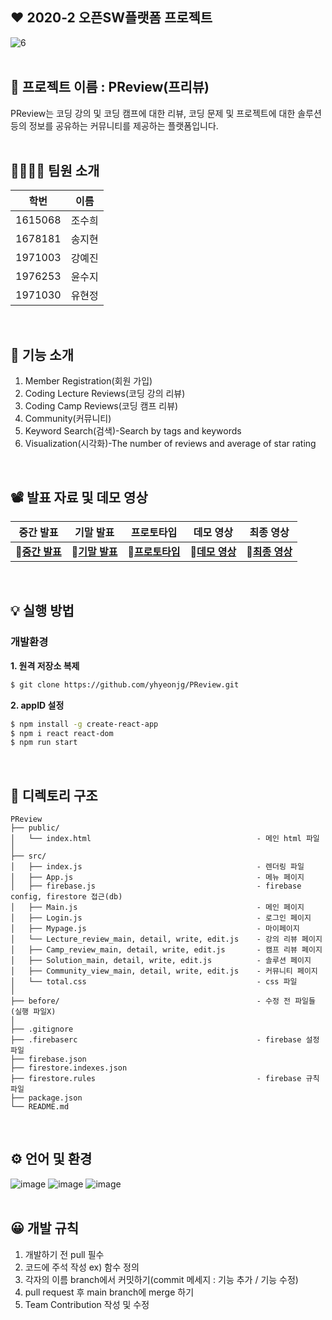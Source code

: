 ## ❤️ 2020-2 오픈SW플랫폼 프로젝트

![6](https://user-images.githubusercontent.com/67186222/99868507-7d630780-2c06-11eb-9ef3-495048b7c05a.JPG)
<br/><br/>

## 📖 프로젝트 이름 : PReview(프리뷰)
PReview는 코딩 강의 및 코딩 캠프에 대한 리뷰, 코딩 문제 및 프로젝트에 대한 솔루션 등의 정보를 공유하는 커뮤니티를 제공하는 플랫폼입니다.
<br/><br/>

## 👨‍👩‍👦‍👦 팀원 소개
|학번|이름|
|------|---|
|1615068|조수희|
|1678181|송지현|
|1971003|강예진|
|1976253|윤수지|
|1971030|유현정|

<br/>

## 📲 기능 소개
1. Member Registration(회원 가입)
2. Coding Lecture Reviews(코딩 강의 리뷰)
3. Coding Camp Reviews(코딩 캠프 리뷰)
4. Community(커뮤니티)
5. Keyword Search(검색)-Search by tags and keywords
6. Visualization(시각화)-The number of reviews and average of star rating
<br/>

## 📽️ 발표 자료 및 데모 영상
|<div align="center"/>중간 발표| <div align="center"/>기말 발표|<div align="center"/>프로토타입|<div align="center"/>데모 영상|<div align="center"/>최종 영상|
| :------------------------ | :--------------------------- |:--------------------------- |:--------------------------- |:--------|
|🔗[**중간 발표**](https://drive.google.com/file/d/1o2WvCAlyi5EbhThbdL9dZpxas0ddrYH6/view?usp=sharing)|🔗[**기말 발표**](https://drive.google.com/file/d/15-w65Qmd0Yz7R1brTH43aB4kG4yhHscE/view?usp=share_link)|🔗[**프로토타입**](https://drive.google.com/file/d/1d-QxbySSE2yt8f5qI-rUwE_F4ExNk7sM/view?usp=sharing)|🔗[**데모 영상**](https://drive.google.com/file/d/1-dVBquSm6KsZyJJXENz4DREVepsbcSxs/view?usp=sharing)|🔗[**최종 영상**](https://drive.google.com/file/d/1wuepieW2DY6pPqMXcNicBvDdQDR_AkIx/view?usp=sharing)|

<br/>

## 💡 실행 방법
### 개발환경
**1. 원격 저장소 복제**
```bash
$ git clone https://github.com/yhyeonjg/PReview.git
```
**2. appID 설정**
```bash
$ npm install -g create-react-app
$ npm i react react-dom
$ npm run start
```
<br/>

## 📁 디렉토리 구조
```
PReview
├── public/
│   └── index.html                                     - 메인 html 파일
│
├── src/
│   ├── index.js                                       - 렌더링 파일
│   ├── App.js                                         - 메뉴 페이지
│   ├── firebase.js                                    - firebase config, firestore 접근(db)
│   ├── Main.js                                        - 메인 페이지
│   ├── Login.js                                       - 로그인 페이지
│   ├── Mypage.js                                      - 마이페이지
│   └── Lecture_review_main, detail, write, edit.js    - 강의 리뷰 페이지
│   ├── Camp_review_main, detail, write, edit.js       - 캠프 리뷰 페이지
│   ├── Solution_main, detail, write, edit.js          - 솔루션 페이지
│   ├── Community_view_main, detail, write, edit.js    - 커뮤니티 페이지
│   └── total.css                                      - css 파일
│
├── before/                                            - 수정 전 파일들(실행 파일X)
│ 
├── .gitignore
├── .firebaserc                                        - firebase 설정 파일
├── firebase.json
├── firestore.indexes.json
├── firestore.rules                                    - firebase 규칙 파일
├── package.json
└── README.md
```
<br/>

## ⚙️ 언어 및 환경
![image](https://user-images.githubusercontent.com/67186222/102082427-48d51b00-3e55-11eb-90a8-9f285b42512c.png)
![image](https://user-images.githubusercontent.com/67186222/102082473-61453580-3e55-11eb-8029-9aac0d8fda16.png)
![image](https://user-images.githubusercontent.com/67186222/102452300-79979900-407d-11eb-8630-3c25404fd143.png)
<br/><br/>

## 😀 개발 규칙
1. 개발하기 전 pull 필수
2. 코드에 주석 작성 ex) 함수 정의
3. 각자의 이름 branch에서 커밋하기(commit 메세지 : 기능 추가 / 기능 수정)
4. pull request 후 main branch에 merge 하기
5. Team Contribution 작성 및 수정

